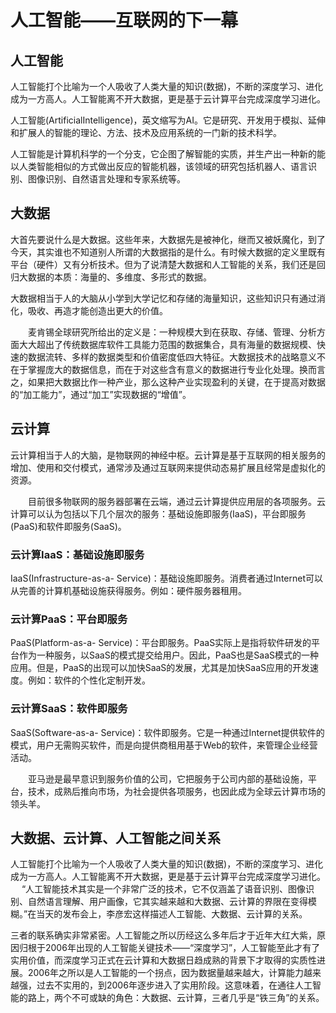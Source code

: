 # 人工智能——互联网的下一幕
## 人工智能
人工智能打个比喻为一个人吸收了人类大量的知识(数据)，不断的深度学习、进化成为一方高人。人工智能离不开大数据，更是基于云计算平台完成深度学习进化。

人工智能(ArtificialIntelligence)，英文缩写为AI。它是研究、开发用于模拟、延伸和扩展人的智能的理论、方法、技术及应用系统的一门新的技术科学。

人工智能是计算机科学的一个分支，它企图了解智能的实质，并生产出一种新的能以人类智能相似的方式做出反应的智能机器，该领域的研究包括机器人、语言识别、图像识别、自然语言处理和专家系统等。
## 大数据
大首先要说什么是大数据。这些年来，大数据先是被神化，继而又被妖魔化，到了今天，其实谁也不知道别人所谓的大数据指的是什么。有时候大数据的定义里既有平台（硬件）又有分析技术。但为了说清楚大数据和人工智能的关系，我们还是回归大数据的本质：海量的、多维度、多形式的数据。

大数据相当于人的大脑从小学到大学记忆和存储的海量知识，这些知识只有通过消化，吸收、再造才能创造出更大的价值。

　　麦肯锡全球研究所给出的定义是：一种规模大到在获取、存储、管理、分析方面大大超出了传统数据库软件工具能力范围的数据集合，具有海量的数据规模、快速的数据流转、多样的数据类型和价值密度低四大特征。大数据技术的战略意义不在于掌握庞大的数据信息，而在于对这些含有意义的数据进行专业化处理。换而言之，如果把大数据比作一种产业，那么这种产业实现盈利的关键，在于提高对数据的“加工能力”，通过“加工”实现数据的“增值”。

## 云计算
云计算相当于人的大脑，是物联网的神经中枢。云计算是基于互联网的相关服务的增加、使用和交付模式，通常涉及通过互联网来提供动态易扩展且经常是虚拟化的资源。

　　目前很多物联网的服务器部署在云端，通过云计算提供应用层的各项服务。云计算可以认为包括以下几个层次的服务：基础设施即服务(IaaS)，平台即服务(PaaS)和软件即服务(SaaS)。
### 云计算IaaS：基础设施即服务
IaaS(Infrastructure-as-a- Service)：基础设施即服务。消费者通过Internet可以从完善的计算机基础设施获得服务。例如：硬件服务器租用。
### 云计算PaaS：平台即服务
PaaS(Platform-as-a- Service)：平台即服务。PaaS实际上是指将软件研发的平台作为一种服务，以SaaS的模式提交给用户。因此，PaaS也是SaaS模式的一种应用。但是，PaaS的出现可以加快SaaS的发展，尤其是加快SaaS应用的开发速度。例如：软件的个性化定制开发。
### 云计算SaaS：软件即服务
SaaS(Software-as-a- Service)：软件即服务。它是一种通过Internet提供软件的模式，用户无需购买软件，而是向提供商租用基于Web的软件，来管理企业经营活动。

　　亚马逊是最早意识到服务价值的公司，它把服务于公司内部的基础设施，平台，技术，成熟后推向市场，为社会提供各项服务，也因此成为全球云计算市场的领头羊。
## 大数据、云计算、人工智能之间关系
人工智能打个比喻为一个人吸收了人类大量的知识(数据)，不断的深度学习、进化成为一方高人。人工智能离不开大数据，更是基于云计算平台完成深度学习进化。
　
“人工智能技术其实是一个非常广泛的技术，它不仅涵盖了语音识别、图像识别、自然语言理解、用户画像，它其实越来越和大数据、云计算的界限在变得模糊。”在当天的发布会上，李彦宏这样描述人工智能、大数据、云计算的关系。

三者的联系确实非常紧密。人工智能之所以历经这么多年后才于近年大红大紫，原因归根于2006年出现的人工智能关键技术——“深度学习”，人工智能至此才有了实用价值，而深度学习正式在云计算和大数据日趋成熟的背景下才取得的实质性进展。2006年之所以是人工智能的一个拐点，因为数据量越来越大，计算能力越来越强，过去不实用的，到2006年逐步进入了实用阶段。这意味着，在通往人工智能的路上，两个不可或缺的角色：大数据、云计算，三者几乎是“铁三角”的关系。
